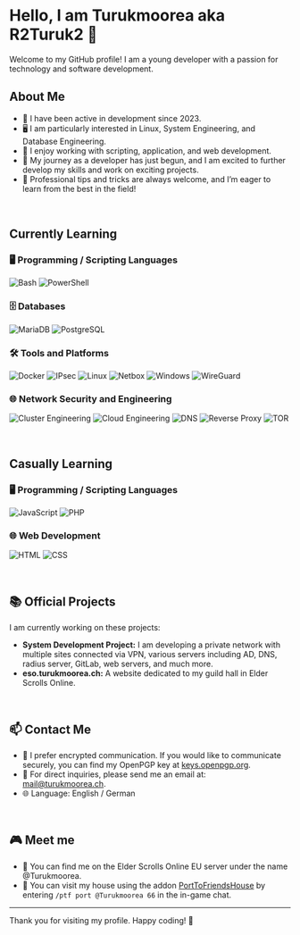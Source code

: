# Hello, I am Turukmoorea aka R2Turuk2 👋

Welcome to my GitHub profile! I am a young developer with a passion for technology and software development.

## About Me

- 🌱 I have been active in development since 2023.
- 🖥️ I am particularly interested in Linux, System Engineering, and Database Engineering.
- 📝 I enjoy working with scripting, application, and web development.
- 🚀 My journey as a developer has just begun, and I am excited to further develop my skills and work on exciting projects.
- 🌟 Professional tips and tricks are always welcome, and I’m eager to learn from the best in the field!
<br>

## Currently Learning

### 🖥️ Programming / Scripting Languages
<p align="left"> 
  <img src="https://img.shields.io/badge/Bash-4EAA25?style=for-the-badge&logo=gnu-bash&logoColor=white" alt="Bash" /> 
  <img src="https://img.shields.io/badge/PowerShell-5391FE?style=for-the-badge&logo=powershell&logoColor=white" alt="PowerShell" /> 
</p>

### 🗄️ Databases
<p align="left"> 
  <img src="https://img.shields.io/badge/MariaDB-003545?style=for-the-badge&logo=mariadb&logoColor=white" alt="MariaDB" /> 
  <img src="https://img.shields.io/badge/PostgreSQL-336791?style=for-the-badge&logo=postgresql&logoColor=white" alt="PostgreSQL" /> 
</p>

### 🛠️ Tools and Platforms
<p align="left"> 
  <img src="https://img.shields.io/badge/Docker-2496ED?style=for-the-badge&logo=docker&logoColor=white" alt="Docker" /> 
  <img src="https://img.shields.io/badge/IPsec-2E8B57?style=for-the-badge&logo=protonvpn&logoColor=white" alt="IPsec" /> 
  <img src="https://img.shields.io/badge/Linux-FCC624?style=for-the-badge&logo=linux&logoColor=black" alt="Linux" /> 
  <img src="https://img.shields.io/badge/Netbox-4169E1?style=for-the-badge&logo=netbox&logoColor=white" alt="Netbox" /> 
  <img src="https://img.shields.io/badge/Windows-0078D6?style=for-the-badge&logo=windows&logoColor=white" alt="Windows" /> 
  <img src="https://img.shields.io/badge/WireGuard-88171A?style=for-the-badge&logo=wireguard&logoColor=white" alt="WireGuard" /> 
</p>

### 🌐 Network Security and Engineering
<p align="left"> 
  <img src="https://img.shields.io/badge/Cluster-FF5733?style=for-the-badge&logo=kubernetes&logoColor=white" alt="Cluster Engineering" /> 
  <img src="https://img.shields.io/badge/Cloud_Engineering-00C7B7?style=for-the-badge&logo=amazon-aws&logoColor=white" alt="Cloud Engineering" /> 
  <img src="https://img.shields.io/badge/DNS-1E90FF?style=for-the-badge&logo=cloudflare&logoColor=white" alt="DNS" /> 
  <img src="https://img.shields.io/badge/Reverse_Proxy-000000?style=for-the-badge&logo=nginx&logoColor=white" alt="Reverse Proxy" /> 
  <img src="https://img.shields.io/badge/TOR-7D4698?style=for-the-badge&logo=torproject&logoColor=white" alt="TOR" /> 
</p>
<br>


## Casually Learning

### 🖥️ Programming / Scripting Languages
<p align="left">
  <img src="https://img.shields.io/badge/JavaScript-F7DF1E?style=for-the-badge&logo=javascript&logoColor=black" alt="JavaScript" />
  <img src="https://img.shields.io/badge/PHP-777BB4?style=for-the-badge&logo=php&logoColor=white" alt="PHP" />
</p>

### 🌐 Web Development
<p align="left">
  <img src="https://img.shields.io/badge/HTML-E34F26?style=for-the-badge&logo=html5&logoColor=white" alt="HTML" />
  <img src="https://img.shields.io/badge/CSS-1572B6?style=for-the-badge&logo=css3&logoColor=white" alt="CSS" />
</p>
<br>

## 📚 Official Projects

I am currently working on these projects:
- **System Development Project:** I am developing a private network with multiple sites connected via VPN, various servers including AD, DNS, radius server, GitLab, web servers, and much more.
- **eso.turukmoorea.ch:** A website dedicated to my guild hall in Elder Scrolls Online.
<br>

## 📫 Contact Me

- 🔐 I prefer encrypted communication. If you would like to communicate securely, you can find my OpenPGP key at [keys.openpgp.org](https://keys.openpgp.org/search?q=mail%40turukmoorea.ch).
- 📧 For direct inquiries, please send me an email at: [mail@turukmoorea.ch](mailto:mail@turukmoorea.ch).
- 🌐 Language: English / German
<br>

## 🎮 Meet me

- 💬 You can find me on the Elder Scrolls Online EU server under the name @Turukmoorea.
- 🏡 You can visit my house using the addon [PortToFriendsHouse](https://www.esoui.com/downloads/info1758-PorttoFriendsHouse.html) by entering `/ptf port @Turukmoorea 66` in the in-game chat.

---

Thank you for visiting my profile. Happy coding! 🚀
